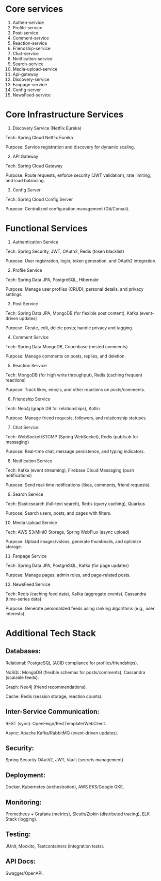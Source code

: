 # Core services
1. Authen-service
2. Profile-service
3. Post-service
4. Comment-service
5. Reaction-service
6. Friendship-service
7. Chat-service
8. Notification-service
9. Search-service
10. Media-upload-service
11. Api-gateway
12. Discovery-service
13. Fanpage-service
14. Config-server
15. NewsFeed-service
 
# Core Infrastructure Services
1. Discovery Service (Netflix Eureka)

  Tech: Spring Cloud Netflix Eureka

  Purpose: Service registration and discovery for dynamic scaling.

2. API Gateway

  Tech: Spring Cloud Gateway

  Purpose: Route requests, enforce security (JWT validation), rate limiting, and load balancing.

3. Config Server

  Tech: Spring Cloud Config Server

  Purpose: Centralized configuration management (Git/Consul).
  
# Functional Services

1. Authentication Service

  Tech: Spring Security, JWT, OAuth2, Redis (token blacklist)

  Purpose: User registration, login, token generation, and OAuth2 integration.

2. Profile Service

  Tech: Spring Data JPA, PostgreSQL, Hibernate

  Purpose: Manage user profiles (CRUD), personal details, and privacy settings.

3. Post Service

  Tech: Spring Data JPA, MongoDB (for flexible post content), Kafka (event-driven updates)

  Purpose: Create, edit, delete posts; handle privacy and tagging.

4. Comment Service

  Tech: Spring Data MongoDB, Couchbase (nested comments)

  Purpose: Manage comments on posts, replies, and deletion.

5. Reaction Service

  Tech: MongoDB (for high write throughput), Redis (caching frequent reactions)

  Purpose: Track likes, emojis, and other reactions on posts/comments.

6. Friendship Service

  Tech: Neo4j (graph DB for relationships), Kotlin

  Purpose: Manage friend requests, followers, and relationship statuses.

7. Chat Service

  Tech: WebSocket/STOMP (Spring WebSocket), Redis (pub/sub for messaging)

  Purpose: Real-time chat, message persistence, and typing indicators.

8. Notification Service

  Tech: Kafka (event streaming), Firebase Cloud Messaging (push notifications)

  Purpose: Send real-time notifications (likes, comments, friend requests).

9. Search Service

  Tech: Elasticsearch (full-text search), Redis (query caching), Quarkus

  Purpose: Search users, posts, and pages with filters.

10. Media Upload Service

  Tech: AWS S3/MinIO Storage, Spring WebFlux (async upload)

  Purpose: Upload images/videos, generate thumbnails, and optimize storage.

11. Fanpage Service

  Tech: Spring Data JPA, PostgreSQL, Kafka (for page updates)

  Purpose: Manage pages, admin roles, and page-related posts.

12. NewsFeed Service

  Tech: Redis (caching feed data), Kafka (aggregate events), Cassandra (time-series data)

  Purpose: Generate personalized feeds using ranking algorithms (e.g., user interests).
  
# Additional Tech Stack

## Databases:

Relational: PostgreSQL (ACID compliance for profiles/friendships).

NoSQL: MongoDB (flexible schemas for posts/comments), Cassandra (scalable feeds).

Graph: Neo4j (friend recommendations).

Cache: Redis (session storage, reaction counts).


## Inter-Service Communication:

REST (sync): OpenFeign/RestTemplate/WebClient.

Async: Apache Kafka/RabbitMQ (event-driven updates).

## Security:

Spring Security OAuth2, JWT, Vault (secrets management).

## Deployment:

Docker, Kubernetes (orchestration), AWS EKS/Google GKE.

## Monitoring:

Prometheus + Grafana (metrics), Sleuth/Zipkin (distributed tracing), ELK Stack (logging).

## Testing:

JUnit, Mockito, Testcontainers (integration tests).

## API Docs:

Swagger/OpenAPI.

